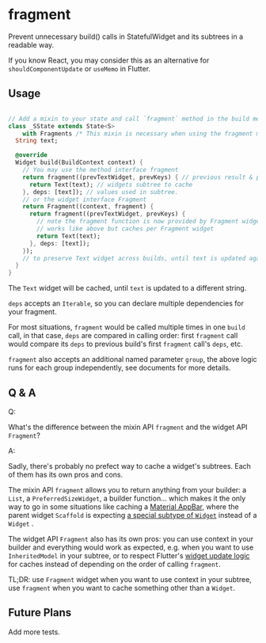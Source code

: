 # fragment

Prevent unnecessary build() calls in StatefulWidget and its subtrees in a readable way.

If you know React, you may consider this as an alternative for `shouldComponentUpdate` or `useMemo` in Flutter.

## Usage

```dart

// Add a mixin to your state and call `fragment` method in the build method of your state
class _SState extends State<S>
    with Fragments /* This mixin is necessary when using the fragment method interface, not the Fragment widget one */ {
  String text;

  @override
  Widget build(BuildContext context) {
    // You may use the method interface fragment
    return fragment((prevTextWidget, prevKeys) { // previous result & previous deps. Both null on the first run
      return Text(text); // widgets subtree to cache
    }, deps: [text]); // values used in subtree. 
    // or the widget interface Fragment
    return Fragment((context, fragment) {
      return fragment((prevTextWidget, prevKeys) {
        // note the fragment function is now provided by Fragment widget
        // works like above but caches per Fragment widget
        return Text(text);
      }, deps: [text]);
    });
    // to preserve Text widget across builds, until text is updated again.
  }
}
```

The `Text` widget will be cached, until `text` is updated to a different string.

`deps` accepts an `Iterable`, so you can declare multiple dependencies for your fragment.

For most situations, `fragment` would be called multiple times in one `build` call, in that case, `deps` are compared in
calling order: first `fragment` call would compare its `deps` to previous build's first `fragment` call's `deps`, etc.

`fragment` also accepts an additional named parameter `group`, the above logic runs for each group independently, see
documents for more details.

## Q & A

Q: 

What's the difference between the mixin API `fragment` and the widget API `Fragment`?

A:

Sadly, there's probably no prefect way to cache a widget's subtrees. Each of them has its own pros and cons.

The mixin API `fragment` allows you to return anything from your builder: a `List`, a `PreferredSizeWidget`, a builder
function... which makes it the only way to go in some situations like caching
a [Material AppBar](https://docs.flutter.io/flutter/material/AppBar-class.html), where the parent widget `Scaffold` is
expecting [a special subtype of `Widget`](https://docs.flutter.io/flutter/material/Scaffold/appBar.html) instead of
a `Widget` .

The widget API `Fragment` also has its own pros: you can use context in your builder and everything would work as
expected, e.g. when you want to use `InheritedModel` in your subtree, or to respect
Flutter's [widget update logic](https://api.flutter.dev/flutter/foundation/Key-class.html) for caches instead of
depending on the order of calling `fragment`.

TL;DR: use `Fragment` widget when you want to use context in your subtree, use `fragment` when you want to cache
something other than a `Widget`.

## Future Plans

Add more tests.